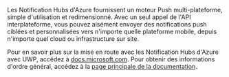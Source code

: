 ﻿Les Notification Hubs d'Azure fournissent un moteur Push multi-plateforme, simple d'utilisation et redimensionné. Avec un seul appel de l'API interplateforme, vous pouvez aisément envoyer des notifications push ciblées et personnalisées vers n'importe quelle plateforme mobile, depuis n'importe quel cloud ou infrastructure sur site.

Pour en savoir plus sur la mise en route avec les Notification Hubs d'Azure avec UWP, accédez à [docs.microsoft.com](https://docs.microsoft.com/en-us/azure/notification-hubs/notification-hubs-windows-store-dotnet-get-started-wns-push-notification).  Pour obtenir des informations d'ordre général, accédez à la [page principale de la documentation](https://docs.microsoft.com/en-us/azure/notification-hubs/notification-hubs-push-notification-overview).
